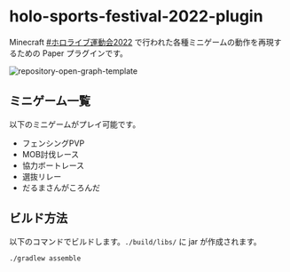 # holo-sports-festival-2022-plugin

Minecraft [#ホロライブ運動会2022](https://twitter.com/hashtag/%E3%83%9B%E3%83%AD%E3%83%A9%E3%82%A4%E3%83%96%E9%81%8B%E5%8B%95%E4%BC%9A2022) で行われた各種ミニゲームの動作を再現するための Paper プラグインです。

![repository-open-graph-template](https://user-images.githubusercontent.com/1030301/204093873-6de7216b-b3d7-4c3a-ab7a-ab11585c2159.jpg)

## ミニゲーム一覧
以下のミニゲームがプレイ可能です。
- フェンシングPVP
- MOB討伐レース
- 協力ボートレース
- 選抜リレー
- だるまさんがころんだ

## ビルド方法

以下のコマンドでビルドします。`./build/libs/` に jar が作成されます。
```sh
./gradlew assemble
```
